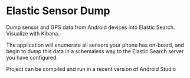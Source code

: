 # Elastic Sensor Dump

Dump sensor and GPS data from Android devices into Elastic Search.  Visualize with Kibana.

The application will enumerate all sensors your phone has on-board, and begin to dump this data in a schemaless way to
the Elastic Search server you have configured.

Project can be compiled and run in a recent version of Android Studio
